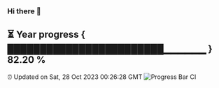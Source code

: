 ### Hi there 👋
⏳ Year progress { ████████████████████████▁▁▁▁▁▁ } 82.20 %
---
⏰ Updated on Sat, 28 Oct 2023 00:26:28 GMT
![Progress Bar CI](https://github.com/Moyi321/Moyi321/workflows/Progress%20Bar%20CI/badge.svg)

